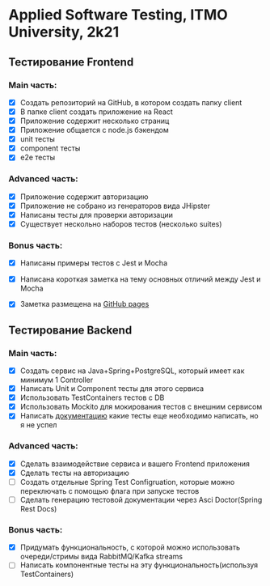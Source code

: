 # Applied Software Testing, ITMO University, 2k21

## Тестирование Frontend
### Main часть:

- [x] Создать репозиторий на GitHub, в котором создать папку client
- [x] В папке client создать приложение на React
- [x] Приложение содержит несколько страниц
- [x] Приложение общается с node.js бэкендом
- [x] unit тесты
- [x] component тесты
- [x] e2e тесты

### Advanced часть:

- [x] Приложение содержит авторизацию
- [x] Приложение не собрано из генераторов вида JHipster
- [x] Написаны тесты для проверки авторизации
- [x] Существует нескольно наборов тестов (несколько suites)

### Bonus часть:

- [x] Написаны примеры тестов с Jest и Mocha
- [x] Написана короткая заметка на тему основных отличий между Jest и Mocha
- [x] Заметка размещена на [GitHub pages](https://kokorinilya.github.io/software-testing/)


## Тестирование Backend
### Main часть:

- [x] Создать сервис на Java+Spring+PostgreSQL, который имеет как минимум 1 Controller
- [x] Написать Unit и Component тесты для этого сервиса
- [x] Использовать TestContainers тестов с DB
- [x] Использовать Mockito для мокирования тестов с внешним сервисом
- [x] Написать [документацию](spring-backend/TODO.md) какие тесты еще необходимо написать, но я не успел

### Advanced часть:

- [x] Сделать взаимодействие сервиса и вашего Frontend приложения
- [x] Сделать тесты на авторизацию
- [ ] Создать отдельные Spring Test Configruation, которые можно переключать с помощью флага при запуске тестов
- [ ] Сделать генерацию тестовой документации через Asci Doctor(Spring Rest Docs)

### Bonus часть:

- [x] Придумать функциональность, с которой можно использовать очереди/стримы вида RabbitMQ/Kafka streams
- [ ] Написать компонентные тесты на эту функциональность(используя TestContainers)
